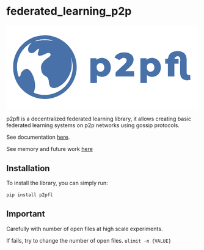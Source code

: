 # federated_learning_p2p

![GitHub Logo](logo.png)

p2pfl is a decentralized federated learning library, it allows creating basic federated learning systems on p2p networks using gossip protocols.

See documentation [here](https://pguijas.github.io/federated_learning_p2p/).

See memory and future work [here](memoria.pdf)

## Installation

To install the library, you can simply run:

```bash
pip install p2pfl
```

## Important

Carefully with number of open files at high scale experiments.

If fails, try to change the number of open files. `ulimit -n {VALUE}`
